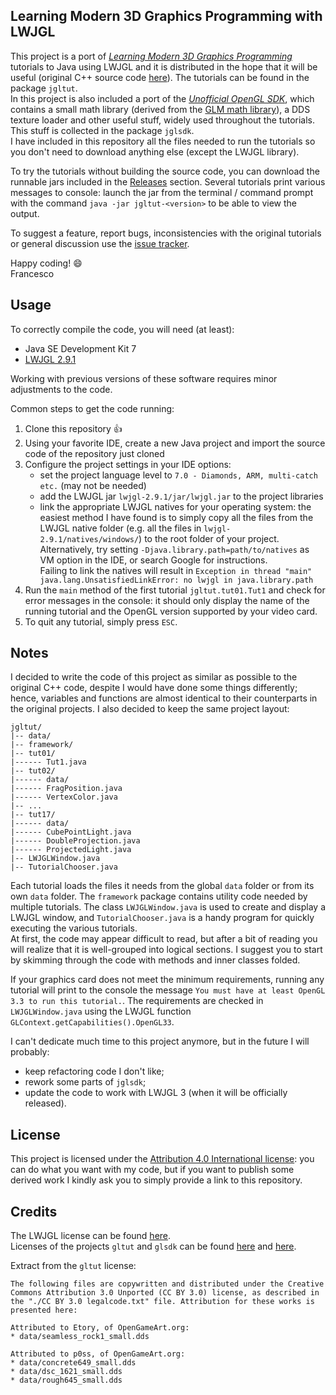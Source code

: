 Learning Modern 3D Graphics Programming with LWJGL
--------------------------------------------------
This project is a port of *[Learning Modern 3D Graphics Programming](http://www.arcsynthesis.org/gltut/index.html)* tutorials to Java using LWJGL and it is distributed in the hope that it will be useful (original C++ source code [here](https://bitbucket.org/alfonse/gltut/wiki/Home)). The tutorials can be found in the package `jgltut`.  
In this project is also included a port of the *[Unofficial OpenGL SDK](https://bitbucket.org/alfonse/unofficial-opengl-sdk/wiki/Home)*, which contains a small math library (derived from the [GLM math library](http://glm.g-truc.net/)), a DDS texture loader and other useful stuff, widely used throughout the tutorials. This stuff is collected in the package `jglsdk`.  
I have included in this repository all the files needed to run the tutorials so you don't need to download anything else (except the LWJGL library).

To try the tutorials without building the source code, you can download the runnable jars included in the [Releases](https://github.com/integeruser/jgltut/releases) section. Several tutorials print various messages to console: launch the jar from the terminal / command prompt with the command `java -jar jgltut-<version>` to be able to view the output.

To suggest a feature, report bugs, inconsistencies with the original tutorials or general discussion use the [issue tracker](https://github.com/integeruser/jgltut/issues).

Happy coding! :smile:  
Francesco

Usage
-----
To correctly compile the code, you will need (at least):

- Java SE Development Kit 7
- [LWJGL 2.9.1](http://sourceforge.net/projects/java-game-lib/files/Official%20Releases/LWJGL%202.9.1/)

Working with previous versions of these software requires minor adjustments to the code.

Common steps to get the code running:

1. Clone this repository :+1:
2. Using your favorite IDE, create a new Java project and import the source code of the repository just cloned
3. Configure the project settings in your IDE options:
    - set the project language level to `7.0 - Diamonds, ARM, multi-catch etc.` (may not be needed)
    - add the LWJGL jar `lwjgl-2.9.1/jar/lwjgl.jar` to the project libraries
    - link the appropriate LWJGL natives for your operating system: the easiest method I have found is to simply copy all the files from the LWJGL native folder (e.g. all the files in `lwjgl-2.9.1/natives/windows/`) to the root folder of your project.  
    Alternatively, try setting `-Djava.library.path=path/to/natives` as VM option in the IDE, or search Google for instructions.  
    Failing to link the natives will result in `Exception in thread "main" java.lang.UnsatisfiedLinkError: no lwjgl in java.library.path`
4. Run the `main` method of the first tutorial `jgltut.tut01.Tut1` and check for error messages in the console: it should only display the name of the running tutorial and the OpenGL version supported by your video card.
5. To quit any tutorial, simply press `ESC`.

Notes
-----
I decided to write the code of this project as similar as possible to the original C++ code, despite I would have done some things differently; hence, variables and functions are almost identical to their counterparts in the original projects. I also decided to keep the same project layout:
```
jgltut/
|-- data/
|-- framework/
|-- tut01/
|------ Tut1.java
|-- tut02/
|------ data/
|------ FragPosition.java
|------ VertexColor.java
|-- ...
|-- tut17/
|------ data/
|------ CubePointLight.java
|------ DoubleProjection.java
|------ ProjectedLight.java
|-- LWJGLWindow.java
|-- TutorialChooser.java
```
Each tutorial loads the files it needs from the global `data` folder or from its own `data` folder. The `framework` package contains utility code needed by multiple tutorials. The class `LWJGLWindow.java` is used to create and display a LWJGL window, and `TutorialChooser.java` is a handy program for quickly executing the various tutorials.  
At first, the code may appear difficult to read, but after a bit of reading you will realize that it is well-grouped into logical sections. I suggest you to start by skimming through the code with methods and inner classes folded.

If your graphics card does not meet the minimum requirements, running any tutorial will print to the console the message `You must have at least OpenGL 3.3 to run this tutorial.`. The requirements are checked in `LWJGLWindow.java` using the LWJGL function `GLContext.getCapabilities().OpenGL33`.

I can't dedicate much time to this project anymore, but in the future I will probably:

- keep refactoring code I don't like;
- rework some parts of `jglsdk`;
- update the code to work with LWJGL 3 (when it will be officially released).

License
-------
This project is licensed under the [Attribution 4.0 International license](http://creativecommons.org/licenses/by/4.0/): you can do what you want with my code, but if you want to publish some derived work I kindly ask you to simply provide a link to this repository.

Credits
-------
The LWJGL license can be found [here](http://lwjgl.org/license.php).  
Licenses of the projects `gltut` and `glsdk` can be found [here](https://bitbucket.org/alfonse/gltut/raw/3ee6f3dd04a7/License.txt) and
[here](https://bitbucket.org/alfonse/unofficial-opengl-sdk/raw/1893b6e851b9/License.txt).

Extract from the `gltut` license:
```
The following files are copywritten and distributed under the Creative Commons Attribution 3.0 Unported (CC BY 3.0) license, as described in the "./CC BY 3.0 legalcode.txt" file. Attribution for these works is presented here:

Attributed to Etory, of OpenGameArt.org:
* data/seamless_rock1_small.dds

Attributed to p0ss, of OpenGameArt.org:
* data/concrete649_small.dds
* data/dsc_1621_small.dds
* data/rough645_small.dds
```
